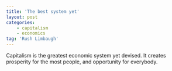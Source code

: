 ```yaml
---
title: 'The best system yet'
layout: post
categories:
    - capitalism
    - economics
tag: 'Rush Limbaugh'
---
```


Capitalism is the greatest economic system yet devised. It creates prosperity for the most people, and opportunity for everybody.